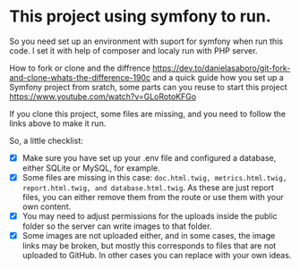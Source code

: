 # This project using symfony to run. 

So you need set up an environment with suport for symfony when run this code. I set it with help of composer and localy run with PHP server.
 
How to fork or clone and the diffrence https://dev.to/danielasaboro/git-fork-and-clone-whats-the-difference-190c and a quick guide how you set up a Symfony project from sratch, some parts can you reuse to start this project https://www.youtube.com/watch?v=GLoRotoKFGo 


If you clone this project, some files are missing, and you need to follow the links above to make it run.

So, a little checklist:
- [x] Make sure you have set up your .env file and configured a database, either SQLite or MySQL, for example.
- [x] Some files are missing in this case: `doc.html.twig, metrics.html.twig, report.html.twig, and database.html.twig`. As these are just report files, you can either remove them from the route or use them with your own content.
- [x] You may need to adjust permissions for the uploads inside the public folder so the server can write images to that folder.
- [x] Some images are not uploaded either, and in some cases, the image links may be broken, but mostly this corresponds to files that are not uploaded to GitHub. In other cases you can replace with your own ideas.
